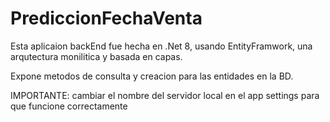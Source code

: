 # PrediccionFechaVenta

Esta aplicaion backEnd fue hecha en .Net 8, usando EntityFramwork, una arqutectura monilitica y basada en capas.

Expone metodos de consulta y creacion para las entidades en la BD.

IMPORTANTE: cambiar el nombre del servidor local en el app settings para que funcione correctamente
